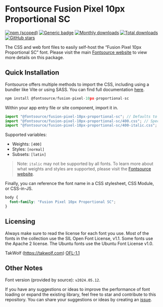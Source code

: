 # Fontsource Fusion Pixel 10px Proportional SC

[![npm (scoped)](https://img.shields.io/npm/v/@fontsource/fusion-pixel-10px-proportional-sc?color=brightgreen)](https://www.npmjs.com/package/@fontsource/fusion-pixel-10px-proportional-sc) [![Generic badge](https://img.shields.io/badge/fontsource-passing-brightgreen)](https://github.com/fontsource/fontsource) [![Monthly downloads](https://badgen.net/npm/dm/@fontsource/fusion-pixel-10px-proportional-sc)](https://github.com/fontsource/fontsource) [![Total downloads](https://badgen.net/npm/dt/@fontsource/fusion-pixel-10px-proportional-sc)](https://github.com/fontsource/fontsource) [![GitHub stars](https://img.shields.io/github/stars/fontsource/fontsource.svg?style=social&label=Star)](https://github.com/fontsource/fontsource/stargazers)

The CSS and web font files to easily self-host the “Fusion Pixel 10px Proportional SC” font. Please visit the main [Fontsource website](https://fontsource.org/fonts/fusion-pixel-10px-proportional-sc) to view more details on this package.

## Quick Installation

Fontsource offers multiple methods to import the CSS, including using a bundler like Vite or using SASS. You can find full documentation [here](https://fontsource.org/docs/getting-started/introduction).

```javascript
npm install @fontsource/fusion-pixel-10px-proportional-sc
```

Within your app entry file or site component, import it in.

```javascript
import "@fontsource/fusion-pixel-10px-proportional-sc"; // Defaults to weight 400
import "@fontsource/fusion-pixel-10px-proportional-sc/400.css"; // Specify weight
import "@fontsource/fusion-pixel-10px-proportional-sc/400-italic.css"; // Specify weight and style
```

Supported variables:
- Weights: `[400]`
- Styles: `[normal]`
- Subsets: `[latin]`

> Note: `italic` may not be supported by all fonts. To learn more about what weights and styles are supported, please visit the [Fontsource website](https://fontsource.org/fonts/fusion-pixel-10px-proportional-sc).

Finally, you can reference the font name in a CSS stylesheet, CSS Module, or CSS-in-JS.

```css
body {
  font-family: "Fusion Pixel 10px Proportional SC";
}
```

## Licensing
Always make sure to read the license for each font you use. Most of the fonts in the collection use the SIL Open Font License, v1.1. Some fonts use the Apache 2 license. The Ubuntu fonts use the Ubuntu Font License v1.0.

TakWolf (https://takwolf.com)
[OFL-1.1](https://raw.githubusercontent.com/TakWolf/fusion-pixel-font/master/LICENSE-OFL)

## Other Notes
Font version (provided by source): `v2024.05.12`.

If you have any suggestions or ideas to improve the performance of font loading or expand the existing library, feel free to star and contribute to this repository. You can share your suggestions or ideas by creating an [issue](https://github.com/fontsource/fontsource/issues).